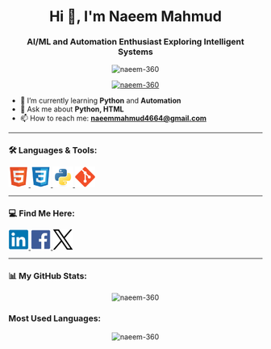 <h1 align="center">Hi 👋, I'm Naeem Mahmud</h1>
<h3 align="center">AI/ML and Automation Enthusiast Exploring Intelligent Systems</h3>

<p align="center"> 
  <img src="https://komarev.com/ghpvc/?username=naeem-360&label=Profile%20views&color=0e75b6&style=flat" alt="naeem-360" /> 
</p>

<p align="center"> 
  <a href="https://github.com/ryo-ma/github-profile-trophy">
    <img src="https://github-profile-trophy.vercel.app/?username=naeem-360&theme=github&margin-w=15&column=6" alt="naeem-360" />
  </a> 
</p>

- 🌱 I’m currently learning **Python** and **Automation**  
- 💬 Ask me about **Python, HTML**  
- 📫 How to reach me: **naeemmahmud4664@gmail.com**

---

<h3 align="left">🛠️ Languages & Tools:</h3>
<p align="left">
  <a href="https://www.w3.org/html/" target="_blank" rel="noreferrer">
    <img src="https://raw.githubusercontent.com/devicons/devicon/master/icons/html5/html5-original.svg" alt="HTML5" width="40" height="40"/>
  </a> 
  <a href="https://www.w3schools.com/css/" target="_blank" rel="noreferrer">
    <img src="https://raw.githubusercontent.com/devicons/devicon/master/icons/css3/css3-original.svg" alt="CSS3" width="40" height="40"/>
  </a> 
  <a href="https://www.python.org" target="_blank" rel="noreferrer">
    <img src="https://raw.githubusercontent.com/devicons/devicon/master/icons/python/python-original.svg" alt="Python" width="40" height="40"/>
  </a>
  <a href="https://git-scm.com/" target="_blank" rel="noreferrer">
    <img src="https://raw.githubusercontent.com/devicons/devicon/master/icons/git/git-original.svg" alt="Git" width="40" height="40"/>
  </a>
</p>

---

<h3 align="left">💻 Find Me Here:</h3>
<p align="left">
  <a href="https://linkedin.com/in/naeem mahmud" target="_blank">
    <img src="https://raw.githubusercontent.com/devicons/devicon/master/icons/linkedin/linkedin-original.svg" alt="LinkedIn" width="40" height="40"/>
  </a> 
  <a href="https://facebook.com/your-facebook-username" target="_blank">
    <img src="https://raw.githubusercontent.com/devicons/devicon/master/icons/facebook/facebook-original.svg" alt="Facebook" width="40" height="40"/>
  </a> 
  <a href="https://twitter.com/your-twitter-username" target="_blank">
    <img src="https://raw.githubusercontent.com/devicons/devicon/master/icons/twitter/twitter-original.svg" alt="X" width="40" height="40"/>
  </a> 
</p>

---

<h3 align="left">📊 My GitHub Stats:</h3>
<p align="center">
  <img align="center" src="https://github-readme-stats.vercel.app/api?username=naeem-360&show_icons=true&locale=en&theme=github" alt="naeem-360" />
</p>

<h3 align="left">Most Used Languages:</h3>
<p align="center">
  <img align="center" src="https://github-readme-stats.vercel.app/api/top-langs?username=naeem-360&show_icons=true&locale=en&layout=compact&theme=github" alt="naeem-360" />
</p>
